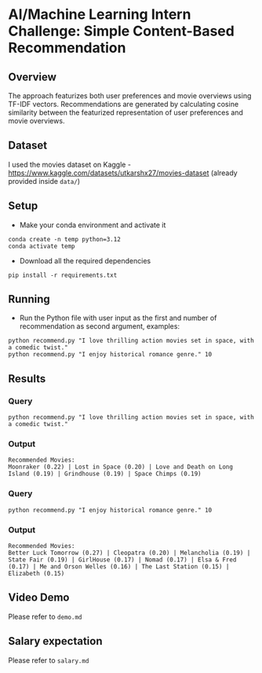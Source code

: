 # AI/Machine Learning Intern Challenge: Simple Content-Based Recommendation

## Overview

The approach featurizes both user preferences and movie overviews using TF-IDF vectors. Recommendations are generated by calculating cosine similarity between the featurized representation of user preferences and movie overviews.

## Dataset

I used the movies dataset on Kaggle - https://www.kaggle.com/datasets/utkarshx27/movies-dataset (already provided inside `data/`)

## Setup

- Make your conda environment and activate it
```
conda create -n temp python=3.12
conda activate temp
```
- Download all the required dependencies
```
pip install -r requirements.txt
```

## Running

- Run the Python file with user input as the first and number of recommendation as second argument, examples:
```
python recommend.py "I love thrilling action movies set in space, with a comedic twist."
python recommend.py "I enjoy historical romance genre." 10
```

## Results

### Query
```
python recommend.py "I love thrilling action movies set in space, with a comedic twist."
```
### Output
```
Recommended Movies:
Moonraker (0.22) | Lost in Space (0.20) | Love and Death on Long Island (0.19) | Grindhouse (0.19) | Space Chimps (0.19)
```

### Query
```
python recommend.py "I enjoy historical romance genre." 10
```
### Output
```
Recommended Movies:
Better Luck Tomorrow (0.27) | Cleopatra (0.20) | Melancholia (0.19) | State Fair (0.19) | GirlHouse (0.17) | Nomad (0.17) | Elsa & Fred (0.17) | Me and Orson Welles (0.16) | The Last Station (0.15) | Elizabeth (0.15)
```

## Video Demo

Please refer to `demo.md`

## Salary expectation

Please refer to `salary.md`

